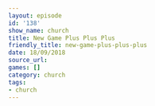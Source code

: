 ```yaml
---
layout: episode
id: '138'
show_name: church
title: New Game Plus Plus Plus
friendly_title: new-game-plus-plus-plus
date: 18/09/2018
source_url: 
games: []
category: church
tags:
- church
---
```


